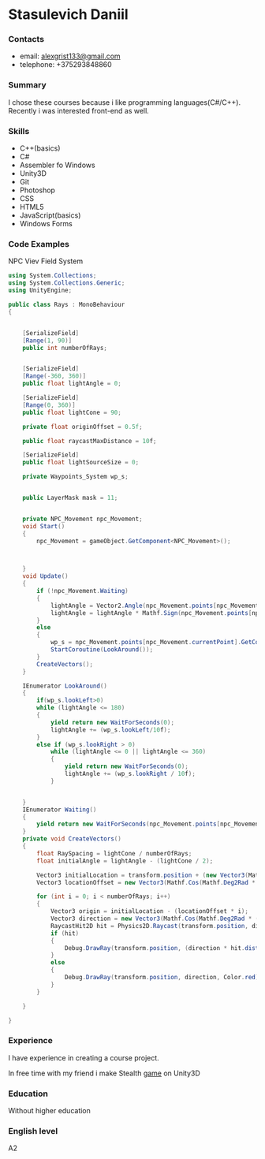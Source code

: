 # Stasulevich Daniil

### Contacts

- email: alexgrist133@gmail.com
- telephone: +375293848860

### Summary

 I chose these courses because i like programming languages(C#/C++).  Recently i was interested 
front-end as well.

### Skills

- C++(basics)
- C# 
- Assembler fo Windows
- Unity3D
- Git
- Photoshop
- CSS
- HTML5
- JavaScript(basics)
- Windows Forms 

### Code Examples

NPC Viev Field System
```C#
using System.Collections;
using System.Collections.Generic;
using UnityEngine;

public class Rays : MonoBehaviour
{


    [SerializeField]
    [Range(1, 90)]
    public int numberOfRays;


    [SerializeField]
    [Range(-360, 360)]
    public float lightAngle = 0;

    [SerializeField]
    [Range(0, 360)]
    public float lightCone = 90;

    private float originOffset = 0.5f;

    public float raycastMaxDistance = 10f;

    [SerializeField]
    public float lightSourceSize = 0;

    private Waypoints_System wp_s;


    public LayerMask mask = 11;


    private NPC_Movement npc_Movement;
    void Start()
    {
        npc_Movement = gameObject.GetComponent<NPC_Movement>();



    }
    void Update()
    {
        if (!npc_Movement.Waiting)
        {
            lightAngle = Vector2.Angle(npc_Movement.points[npc_Movement.currentPoint].transform.position - transform.position, Vector2.right);
            lightAngle = lightAngle * Mathf.Sign(npc_Movement.points[npc_Movement.currentPoint].transform.position.y - transform.position.y);
        }
        else
        {
            wp_s = npc_Movement.points[npc_Movement.currentPoint].GetComponent<Waypoints_System>();
            StartCoroutine(LookAround());
        }
        CreateVectors();
    }

    IEnumerator LookAround()
    {
        if(wp_s.lookLeft>0)
        while (lightAngle <= 180)
        {
            yield return new WaitForSeconds(0);
            lightAngle += (wp_s.lookLeft/10f);
        }
        else if (wp_s.lookRight > 0)
            while (lightAngle <= 0 || lightAngle <= 360)
            {
                yield return new WaitForSeconds(0);
                lightAngle += (wp_s.lookRight / 10f);
            }


    }
    IEnumerator Waiting()
    {
        yield return new WaitForSeconds(npc_Movement.points[npc_Movement.currentPoint].GetComponent<Waypoints_System>().lookLeft);
    }
    private void CreateVectors()
    {
        float RaySpacing = lightCone / numberOfRays;
        float initialAngle = lightAngle - (lightCone / 2);

        Vector3 initialLocation = transform.position + (new Vector3(Mathf.Cos(Mathf.Deg2Rad * (lightAngle - 90)), Mathf.Sin(Mathf.Deg2Rad * (lightAngle - 90))) * lightSourceSize / 2);
        Vector3 locationOffset = new Vector3(Mathf.Cos(Mathf.Deg2Rad * (lightAngle - 90)), Mathf.Sin(Mathf.Deg2Rad * (lightAngle - 90))) * lightSourceSize / numberOfRays;

        for (int i = 0; i < numberOfRays; i++)
        {
            Vector3 origin = initialLocation - (locationOffset * i);
            Vector3 direction = new Vector3(Mathf.Cos(Mathf.Deg2Rad * (i * RaySpacing + initialAngle)) * raycastMaxDistance, Mathf.Sin(Mathf.Deg2Rad * (i * RaySpacing + initialAngle)) * raycastMaxDistance);
            RaycastHit2D hit = Physics2D.Raycast(transform.position, direction, raycastMaxDistance);
            if (hit)
            {
                Debug.DrawRay(transform.position, (direction * hit.distance / raycastMaxDistance), Color.yellow);
            }
            else
            {
                Debug.DrawRay(transform.position, direction, Color.red);
            }
        }

    }

}
```

### Experience

I have experience in creating a course project.

In free time with my friend i make Stealth [game](https://github.com/Kozjar/RoflanGame) on Unity3D

### Education 

Without higher education

### English level

A2
